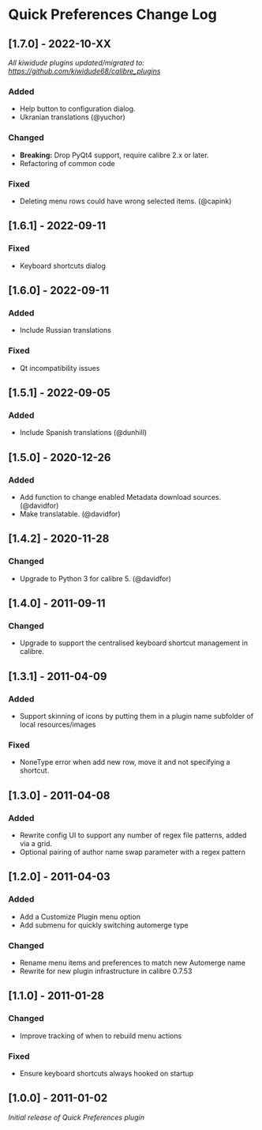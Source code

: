 # Quick Preferences Change Log

## [1.7.0] - 2022-10-XX
_All kiwidude plugins updated/migrated to: https://github.com/kiwidude68/calibre_plugins_
### Added
- Help button to configuration dialog.
- Ukranian translations (@yuchor)
### Changed
- **Breaking:** Drop PyQt4 support, require calibre 2.x or later.
- Refactoring of common code
### Fixed
- Deleting menu rows could have wrong selected items. (@capink)

## [1.6.1] - 2022-09-11
### Fixed
- Keyboard shortcuts dialog

## [1.6.0] - 2022-09-11
### Added
- Include Russian translations
### Fixed
- Qt incompatibility issues

## [1.5.1] - 2022-09-05
### Added
- Include Spanish translations (@dunhill)

## [1.5.0] - 2020-12-26
### Added
- Add function to change enabled Metadata download sources. (@davidfor)
- Make translatable. (@davidfor)

## [1.4.2] - 2020-11-28
### Changed
- Upgrade to Python 3 for calibre 5. (@davidfor)

## [1.4.0] - 2011-09-11
### Changed
- Upgrade to support the centralised keyboard shortcut management in calibre.

## [1.3.1] - 2011-04-09
### Added
- Support skinning of icons by putting them in a plugin name subfolder of local resources/images
### Fixed
- NoneType error when add new row, move it and not specifying a shortcut.

## [1.3.0] - 2011-04-08
### Added
- Rewrite config UI to support any number of regex file patterns, added via a grid.
- Optional pairing of author name swap parameter with a regex pattern

## [1.2.0] - 2011-04-03
### Added
- Add a Customize Plugin menu option
- Add submenu for quickly switching automerge type
### Changed
- Rename menu items and preferences to match new Automerge name
- Rewrite for new plugin infrastructure in calibre 0.7.53

## [1.1.0] - 2011-01-28
### Changed
- Improve tracking of when to rebuild menu actions
### Fixed
- Ensure keyboard shortcuts always hooked on startup

## [1.0.0] - 2011-01-02
_Initial release of Quick Preferences plugin_